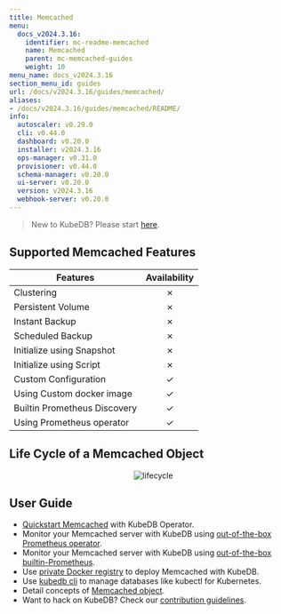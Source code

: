 ```yaml
---
title: Memcached
menu:
  docs_v2024.3.16:
    identifier: mc-readme-memcached
    name: Memcached
    parent: mc-memcached-guides
    weight: 10
menu_name: docs_v2024.3.16
section_menu_id: guides
url: /docs/v2024.3.16/guides/memcached/
aliases:
- /docs/v2024.3.16/guides/memcached/README/
info:
  autoscaler: v0.29.0
  cli: v0.44.0
  dashboard: v0.20.0
  installer: v2024.3.16
  ops-manager: v0.31.0
  provisioner: v0.44.0
  schema-manager: v0.20.0
  ui-server: v0.20.0
  version: v2024.3.16
  webhook-server: v0.20.0
---
```


> New to KubeDB? Please start [here](/docs/v2024.3.16/README).

## Supported Memcached Features

| Features                     | Availability |
| ---------------------------- | :----------: |
| Clustering                   |   &#10007;   |
| Persistent Volume            |   &#10007;   |
| Instant Backup               |   &#10007;   |
| Scheduled Backup             |   &#10007;   |
| Initialize using Snapshot    |   &#10007;   |
| Initialize using Script      |   &#10007;   |
| Custom Configuration         |   &#10003;   |
| Using Custom docker image    |   &#10003;   |
| Builtin Prometheus Discovery |   &#10003;   |
| Using Prometheus operator    |   &#10003;   |

## Life Cycle of a Memcached Object

<p align="center">
  <img alt="lifecycle"  src="/docs/v2024.3.16/images/memcached/memcached-lifecycle.png">
</p>

## User Guide

- [Quickstart Memcached](/docs/v2024.3.16/guides/memcached/quickstart/quickstart) with KubeDB Operator.
- Monitor your Memcached server with KubeDB using [out-of-the-box Prometheus operator](/docs/v2024.3.16/guides/memcached/monitoring/using-prometheus-operator).
- Monitor your Memcached server with KubeDB using [out-of-the-box builtin-Prometheus](/docs/v2024.3.16/guides/memcached/monitoring/using-builtin-prometheus).
- Use [private Docker registry](/docs/v2024.3.16/guides/memcached/private-registry/using-private-registry) to deploy Memcached with KubeDB.
- Use [kubedb cli](/docs/v2024.3.16/guides/memcached/cli/cli) to manage databases like kubectl for Kubernetes.
- Detail concepts of [Memcached object](/docs/v2024.3.16/guides/memcached/concepts/memcached).
- Want to hack on KubeDB? Check our [contribution guidelines](/docs/v2024.3.16/CONTRIBUTING).
